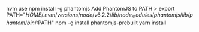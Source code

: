 nvm use
npm install -g phantomjs
Add PhantomJS to PATH > export PATH="$HOME/.nvm/versions/node/v6.2.2/lib/node_modules/phantomjs/lib/phantom/bin/:$PATH"
npm -g install phantomjs-prebuilt
yarn install



